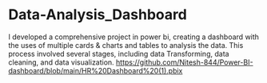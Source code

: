 # Data-Analysis_Dashboard
I developed a comprehensive project in power bi, creating a dashboard with the uses of multiple cards &amp; charts  and tables to analysis the data. This process involved several stages, including data Transforming, data cleaning, and data visualization.
https://github.com/Nitesh-844/Power-BI-dashboard/blob/main/HR%20Dashboard%20(1).pbix
